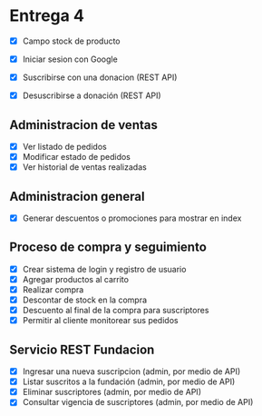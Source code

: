 # Entrega 4

- [x] Campo stock de producto
- [x] Iniciar sesion con Google

- [x] Suscribirse con una donacion (REST API)
- [x] Desuscribirse a donación (REST API)

## Administracion de ventas
- [x] Ver listado de pedidos
- [x] Modificar estado de pedidos
- [x] Ver historial de ventas realizadas

## Administracion general
- [x] Generar descuentos o promociones para mostrar en index

## Proceso de compra y seguimiento
- [x] Crear sistema de login y registro de usuario
- [x] Agregar productos al carrito
- [x] Realizar compra
- [x] Descontar de stock en la compra
- [x] Descuento al final de la compra para suscriptores 
- [x] Permitir al cliente monitorear sus pedidos

## Servicio REST Fundacion
- [x] Ingresar una nueva suscripcion (admin, por medio de API)
- [x] Listar suscritos a la fundación (admin, por medio de API)
- [x] Eliminar suscriptores  (admin, por medio de API)
- [x] Consultar vigencia de suscriptores (admin, por medio de API)